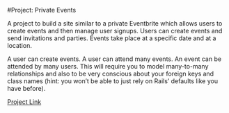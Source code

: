 #Project: Private Events

A project to build a site similar to a private Eventbrite which allows users to create events and then manage user signups. Users can create events and send invitations and parties. Events take place at a specific date and at a location.

A user can create events. A user can attend many events. An event can be attended by many users. This will require you to model many-to-many relationships and also to be very conscious about your foreign keys and class names (hint: you won’t be able to just rely on Rails’ defaults like you have before).

[Project Link](https://www.theodinproject.com/courses/ruby-on-rails/lessons/associations)


